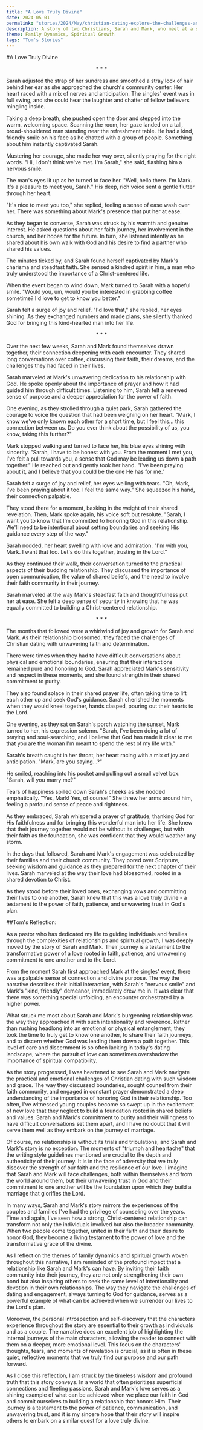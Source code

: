 ```yaml
---
title: "A Love Truly Divine"
date: 2024-05-01
permalink: "stories/2024/May/christian-dating-explore-the-challenges-and-joys-of-dating-as-a-christian/"
description: A story of two Christians, Sarah and Mark, who meet at a singles' event and develop a deep, faith-based connection, navigating the challenges of Christian dating and ultimately leading to a heartwarming engagement and the promise of a marriage rooted in divine love.
theme: Family Dynamics, Spiritual Growth
tags: "Tom's Stories"
---
```

#A Love Truly Divine

<center>* * *</center>

Sarah adjusted the strap of her sundress and smoothed a stray lock of hair behind her ear as she approached the church's community center. Her heart raced with a mix of nerves and anticipation. The singles' event was in full swing, and she could hear the laughter and chatter of fellow believers mingling inside.

Taking a deep breath, she pushed open the door and stepped into the warm, welcoming space. Scanning the room, her gaze landed on a tall, broad-shouldered man standing near the refreshment table. He had a kind, friendly smile on his face as he chatted with a group of people. Something about him instantly captivated Sarah.

Mustering her courage, she made her way over, silently praying for the right words. "Hi, I don't think we've met. I'm Sarah," she said, flashing him a nervous smile.

The man's eyes lit up as he turned to face her. "Well, hello there. I'm Mark. It's a pleasure to meet you, Sarah." His deep, rich voice sent a gentle flutter through her heart.

"It's nice to meet you too," she replied, feeling a sense of ease wash over her. There was something about Mark's presence that put her at ease.

As they began to converse, Sarah was struck by his warmth and genuine interest. He asked questions about her faith journey, her involvement in the church, and her hopes for the future. In turn, she listened intently as he shared about his own walk with God and his desire to find a partner who shared his values.

The minutes ticked by, and Sarah found herself captivated by Mark's charisma and steadfast faith. She sensed a kindred spirit in him, a man who truly understood the importance of a Christ-centered life.

When the event began to wind down, Mark turned to Sarah with a hopeful smile. "Would you, um, would you be interested in grabbing coffee sometime? I'd love to get to know you better."

Sarah felt a surge of joy and relief. "I'd love that," she replied, her eyes shining. As they exchanged numbers and made plans, she silently thanked God for bringing this kind-hearted man into her life.

<center>* * *</center>

Over the next few weeks, Sarah and Mark found themselves drawn together, their connection deepening with each encounter. They shared long conversations over coffee, discussing their faith, their dreams, and the challenges they had faced in their lives.

Sarah marveled at Mark's unwavering dedication to his relationship with God. He spoke openly about the importance of prayer and how it had guided him through difficult times. Listening to him, Sarah felt a renewed sense of purpose and a deeper appreciation for the power of faith.

One evening, as they strolled through a quiet park, Sarah gathered the courage to voice the question that had been weighing on her heart. "Mark, I know we've only known each other for a short time, but I feel this... this connection between us. Do you ever think about the possibility of us, you know, taking this further?"

Mark stopped walking and turned to face her, his blue eyes shining with sincerity. "Sarah, I have to be honest with you. From the moment I met you, I've felt a pull towards you, a sense that God may be leading us down a path together." He reached out and gently took her hand. "I've been praying about it, and I believe that you could be the one He has for me."

Sarah felt a surge of joy and relief, her eyes welling with tears. "Oh, Mark, I've been praying about it too. I feel the same way." She squeezed his hand, their connection palpable.

They stood there for a moment, basking in the weight of their shared revelation. Then, Mark spoke again, his voice soft but resolute. "Sarah, I want you to know that I'm committed to honoring God in this relationship. We'll need to be intentional about setting boundaries and seeking His guidance every step of the way."

Sarah nodded, her heart swelling with love and admiration. "I'm with you, Mark. I want that too. Let's do this together, trusting in the Lord."

As they continued their walk, their conversation turned to the practical aspects of their budding relationship. They discussed the importance of open communication, the value of shared beliefs, and the need to involve their faith community in their journey.

Sarah marveled at the way Mark's steadfast faith and thoughtfulness put her at ease. She felt a deep sense of security in knowing that he was equally committed to building a Christ-centered relationship.

<center>* * *</center>

The months that followed were a whirlwind of joy and growth for Sarah and Mark. As their relationship blossomed, they faced the challenges of Christian dating with unwavering faith and determination.

There were times when they had to have difficult conversations about physical and emotional boundaries, ensuring that their interactions remained pure and honoring to God. Sarah appreciated Mark's sensitivity and respect in these moments, and she found strength in their shared commitment to purity.

They also found solace in their shared prayer life, often taking time to lift each other up and seek God's guidance. Sarah cherished the moments when they would kneel together, hands clasped, pouring out their hearts to the Lord.

One evening, as they sat on Sarah's porch watching the sunset, Mark turned to her, his expression solemn. "Sarah, I've been doing a lot of praying and soul-searching, and I believe that God has made it clear to me that you are the woman I'm meant to spend the rest of my life with."

Sarah's breath caught in her throat, her heart racing with a mix of joy and anticipation. "Mark, are you saying...?"

He smiled, reaching into his pocket and pulling out a small velvet box. "Sarah, will you marry me?"

Tears of happiness spilled down Sarah's cheeks as she nodded emphatically. "Yes, Mark! Yes, of course!" She threw her arms around him, feeling a profound sense of peace and rightness.

As they embraced, Sarah whispered a prayer of gratitude, thanking God for His faithfulness and for bringing this wonderful man into her life. She knew that their journey together would not be without its challenges, but with their faith as the foundation, she was confident that they would weather any storm.

In the days that followed, Sarah and Mark's engagement was celebrated by their families and their church community. They pored over Scripture, seeking wisdom and guidance as they prepared for the next chapter of their lives. Sarah marveled at the way their love had blossomed, rooted in a shared devotion to Christ.

As they stood before their loved ones, exchanging vows and committing their lives to one another, Sarah knew that this was a love truly divine - a testament to the power of faith, patience, and unwavering trust in God's plan.

##Tom's Reflection: 

As a pastor who has dedicated my life to guiding individuals and families through the complexities of relationships and spiritual growth, I was deeply moved by the story of Sarah and Mark. Their journey is a testament to the transformative power of a love rooted in faith, patience, and unwavering commitment to one another and to the Lord.

From the moment Sarah first approached Mark at the singles' event, there was a palpable sense of connection and divine purpose. The way the narrative describes their initial interaction, with Sarah's "nervous smile" and Mark's "kind, friendly" demeanor, immediately drew me in. It was clear that there was something special unfolding, an encounter orchestrated by a higher power.

What struck me most about Sarah and Mark's burgeoning relationship was the way they approached it with such intentionality and reverence. Rather than rushing headlong into an emotional or physical entanglement, they took the time to truly get to know one another, to share their faith journeys, and to discern whether God was leading them down a path together. This level of care and discernment is so often lacking in today's dating landscape, where the pursuit of love can sometimes overshadow the importance of spiritual compatibility.

As the story progressed, I was heartened to see Sarah and Mark navigate the practical and emotional challenges of Christian dating with such wisdom and grace. The way they discussed boundaries, sought counsel from their faith community, and engaged in constant prayer demonstrated a deep understanding of the importance of honoring God in their relationship. Too often, I've witnessed young couples become so swept up in the excitement of new love that they neglect to build a foundation rooted in shared beliefs and values. Sarah and Mark's commitment to purity and their willingness to have difficult conversations set them apart, and I have no doubt that it will serve them well as they embark on the journey of marriage.

Of course, no relationship is without its trials and tribulations, and Sarah and Mark's story is no exception. The moments of "triumph and heartache" that the writing style guidelines mentioned are crucial to the depth and authenticity of their journey. It is in the face of adversity that we truly discover the strength of our faith and the resilience of our love. I imagine that Sarah and Mark will face challenges, both within themselves and from the world around them, but their unwavering trust in God and their commitment to one another will be the foundation upon which they build a marriage that glorifies the Lord.

In many ways, Sarah and Mark's story mirrors the experiences of the couples and families I've had the privilege of counseling over the years. Time and again, I've seen how a strong, Christ-centered relationship can transform not only the individuals involved but also the broader community. When two people come together, united in their faith and their desire to honor God, they become a living testament to the power of love and the transformative grace of the divine.

As I reflect on the themes of family dynamics and spiritual growth woven throughout this narrative, I am reminded of the profound impact that a relationship like Sarah and Mark's can have. By inviting their faith community into their journey, they are not only strengthening their own bond but also inspiring others to seek the same level of intentionality and devotion in their own relationships. The way they navigate the challenges of dating and engagement, always turning to God for guidance, serves as a powerful example of what can be achieved when we surrender our lives to the Lord's plan.

Moreover, the personal introspection and self-discovery that the characters experience throughout the story are essential to their growth as individuals and as a couple. The narrative does an excellent job of highlighting the internal journeys of the main characters, allowing the reader to connect with them on a deeper, more emotional level. This focus on the characters' thoughts, fears, and moments of revelation is crucial, as it is often in these quiet, reflective moments that we truly find our purpose and our path forward.

As I close this reflection, I am struck by the timeless wisdom and profound truth that this story conveys. In a world that often prioritizes superficial connections and fleeting passions, Sarah and Mark's love serves as a shining example of what can be achieved when we place our faith in God and commit ourselves to building a relationship that honors Him. Their journey is a testament to the power of patience, communication, and unwavering trust, and it is my sincere hope that their story will inspire others to embark on a similar quest for a love truly divine.

